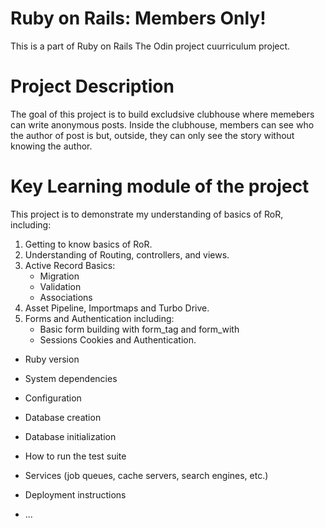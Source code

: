 # Ruby on Rails: Members Only!
This is a part of Ruby on Rails The Odin project cuurriculum project. 

# Project Description
The goal of this project is to build excludsive clubhouse where memebers can write anonymous posts. 
Inside the clubhouse, members can see who the author of post is but, outside, they can only see the story without knowing the author. 

# Key Learning module of the project
This project is to demonstrate my understanding of basics of RoR, including:
1. Getting to know basics of RoR.
2. Understanding of Routing, controllers, and views. 
3. Active Record Basics:
    - Migration
    - Validation
    - Associations
4. Asset Pipeline, Importmaps and Turbo Drive.
5. Forms and Authentication including:
    - Basic form building with form_tag and form_with
    - Sessions Cookies and Authentication. 



* Ruby version

* System dependencies

* Configuration

* Database creation

* Database initialization

* How to run the test suite

* Services (job queues, cache servers, search engines, etc.)

* Deployment instructions

* ...
